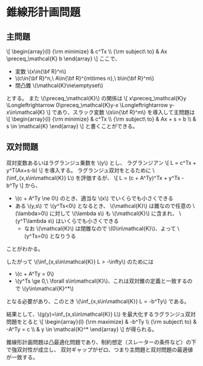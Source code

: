 # 錐線形計画問題

## 主問題

\\[
    \begin{array}{l}
    {\rm minimize} & c^Tx \\\\
    {\rm subject\ to} & Ax \preceq_\mathcal{K} b
    \end{array}
\\]
ここで、
* 変数 \\(x\in{\bf R}^n\\)
* \\(c\in{\bf R}^n,\ A\in{\bf R}^{m\times n},\ b\in{\bf R}^m\\)
* 閉凸錐 \\(\mathcal{K}\ne\emptyset\\)

とする。
また \\(\preceq_\mathcal{K}\\) の関係は
\\[
    x\preceq_\mathcal{K}y \Longleftrightarrow
    0\preceq_\mathcal{K}y-x \Longleftrightarrow
    y-x\in\mathcal{K}
\\]
であり、スラック変数 \\(s\in{\bf R}^m\\) を導入して主問題は
\\[
    \begin{array}{l}
    {\rm minimize} & c^Tx \\\\
    {\rm subject\ to} & Ax + s = b \\\\
    & s \in \mathcal{K}
    \end{array}
\\]
と書くことができる。

## 双対問題

双対変数あるいはラグランジュ乗数を \\(y\\) とし、
ラグランジアン
\\[
    L = c^Tx + y^T(Ax+s-b)
\\]
を導入する。
ラグランジュ双対をとるために \\(\inf_{x,s\in\mathcal{K}} L\\) を評価するが、
\\[
    L = (c + A^Ty)^Tx + y^Ts - b^Ty
\\]
から、
* \\(c + A^Ty \ne 0\\) のとき、適当な \\(x\\) でいくらでも小さくできる
* ある \\(y,s\\) で \\(y^Ts<0\\) となるとき、
  \\(\mathcal{K}\\) は錐なので任意の \\(\lambda>0\\) に対して \\(\lambda s\\) も \\(\mathcal{K}\\) に含まれ、
  \\(y^T\lambda s\\) はいくらでも小さくできる
  * なお \\(\mathcal{K}\\) は閉錐なので \\(0\in\mathcal{K}\\)、よって \\(y^Ts=0\\) となりうる

ことがわかる。

したがって \\(\inf_{x,s\in\mathcal{K}} L > -\infty\\) のためには
* \\(c + A^Ty = 0\\)
* \\(y^Ts \ge 0,\ \forall s\in\mathcal{K}\\)、これは双対錐の定義と一致するので \\(y\in\mathcal{K}^*\\)

となる必要があり、このとき \\(\inf_{x,s\in\mathcal{K}} L = -b^Ty\\) である。

結果として、\\(g(y)=\inf_{x,s\in\mathcal{K}} L\\) を最大化するラグランジュ双対問題をとると
\\[
    \begin{array}{l}
    {\rm maximize} & -b^Ty \\\\
    {\rm subject\ to} & -A^Ty = c \\\\
    & y \in \mathcal{K}^*
    \end{array}
\\]
が得られる。

錐線形計画問題は凸最適化問題であり、制約想定（スレーターの条件など）の下で強双対性が成立し、
双対ギャップがゼロ、つまり主問題と双対問題の最適値が一致する。
